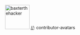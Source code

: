 [//]: contributor-avatars
<a href="https://github.com/baxterthehacker"><img src="https://avatars.githubusercontent.com/u/6752317?v=3" title="baxterthehacker" width="80" height="80"></a>
[//]: contributor-avatars
